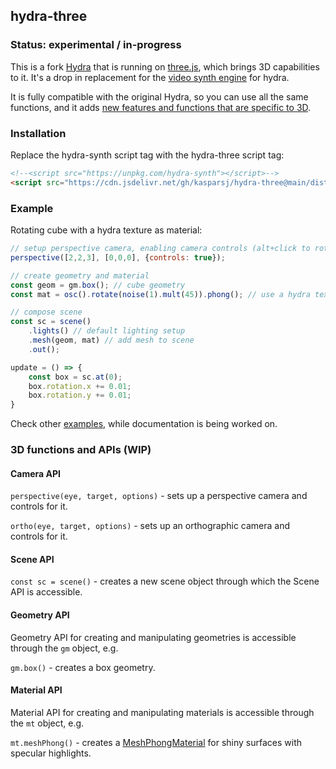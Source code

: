 ## hydra-three

### Status: experimental / in-progress

This is a fork [Hydra](https://github.com/hydra-synth/hydra-synth) that is running on [three.js](https://threejs.org/), which brings 3D capabilities to it. It's a drop in replacement for the [video synth engine](https://github.com/hydra-synth/hydra-synth) for hydra.

It is fully compatible with the original Hydra, 
so you can use all the same functions, 
and it adds [new features and functions that are specific to 3D](#new-features-and-3d-apis).

### Installation
Replace the hydra-synth script tag with the hydra-three script tag:
```html
<!--<script src="https://unpkg.com/hydra-synth"></script>-->
<script src="https://cdn.jsdelivr.net/gh/kasparsj/hydra-three@main/dist/hydra-synth.js"></script>
```

### Example
Rotating cube with a hydra texture as material:
```javascript
// setup perspective camera, enabling camera controls (alt+click to rotate, alt+scroll to zoom)
perspective([2,2,3], [0,0,0], {controls: true});

// create geometry and material
const geom = gm.box(); // cube geometry
const mat = osc().rotate(noise(1).mult(45)).phong(); // use a hydra texture mapped onto a phong material

// compose scene
const sc = scene()
    .lights() // default lighting setup
    .mesh(geom, mat) // add mesh to scene
    .out();

update = () => {
    const box = sc.at(0);
    box.rotation.x += 0.01;
    box.rotation.y += 0.01;
}
```
Check other [examples](./examples), while documentation is being worked on.

### 3D functions and APIs (WIP)

#### Camera API

`perspective(eye, target, options)` - sets up a perspective camera and controls for it.

`ortho(eye, target, options)` - sets up an orthographic camera and controls for it.

#### Scene API

`const sc = scene()` - creates a new scene object through which the Scene API is accessible.

#### Geometry API

Geometry API for creating and manipulating geometries is accessible through the `gm` object, e.g.

`gm.box()` - creates a box geometry.

#### Material API

Material API for creating and manipulating materials is accessible through the `mt` object, e.g.

`mt.meshPhong()` - creates a [MeshPhongMaterial](https://threejs.org/docs/#api/en/materials/MeshPhongMaterial) for shiny surfaces with specular highlights.
